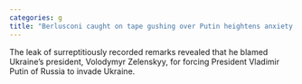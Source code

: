 ```yaml
---
categories: g
title: "Berlusconi caught on tape gushing over Putin heightens anxiety about Italy"
---
```

The leak of surreptitiously recorded remarks revealed that he blamed Ukraine’s president, Volodymyr Zelenskyy, for forcing President Vladimir Putin of Russia to invade Ukraine.